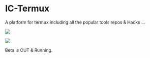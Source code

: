 # IC-Termux
A platform for termux including all the popular tools repos & Hacks ...

 <a href="https://github.com/Rhythm113/IC-Termux/graphs/commit-activity" alt="Maintenance"> <img src="https://img.shields.io/badge/Maintained%3F-yes-green.svg?style=circle-square" /></a>

 <a href="https://github.com/Rhythm113/IC-Termux/commits/main"> <img src="https://img.shields.io/github/last-commit/Rhythm113/IC-Termux?color=red&logo=github&logoColor=blue&style=circle-square" /></a>

Beta is OUT & Running.
